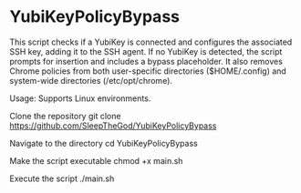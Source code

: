 # YubiKeyPolicyBypass
This script checks if a YubiKey is connected and configures the associated SSH key, adding it to the SSH agent. If no YubiKey is detected, the script prompts for insertion and includes a bypass placeholder. It also removes Chrome policies from both user-specific directories ($HOME/.config) and system-wide directories (/etc/opt/chrome).

Usage: Supports Linux environments.

Clone the repository
git clone https://github.com/SleepTheGod/YubiKeyPolicyBypass

Navigate to the directory
cd YubiKeyPolicyBypass

Make the script executable
chmod +x main.sh

Execute the script
./main.sh
